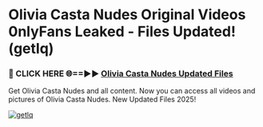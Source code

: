 # Olivia Casta Nudes Original Videos 0nlyFans Leaked - Files Updated! (getlq)

<h3>🔴 CLICK HERE 🌐==►► <a href="https://tinyurl.com/yrmya6cz" rel="nofollow">Olivia Casta Nudes Updated Files</a></h3>

Get Olivia Casta Nudes and all content. Now you can access all videos and pictures of Olivia Casta Nudes. New Updated Files 2025!

[![getlq](https://i.imgur.com/FMdXYCs.gif)](https://tinyurl.com/yrmya6cz)
